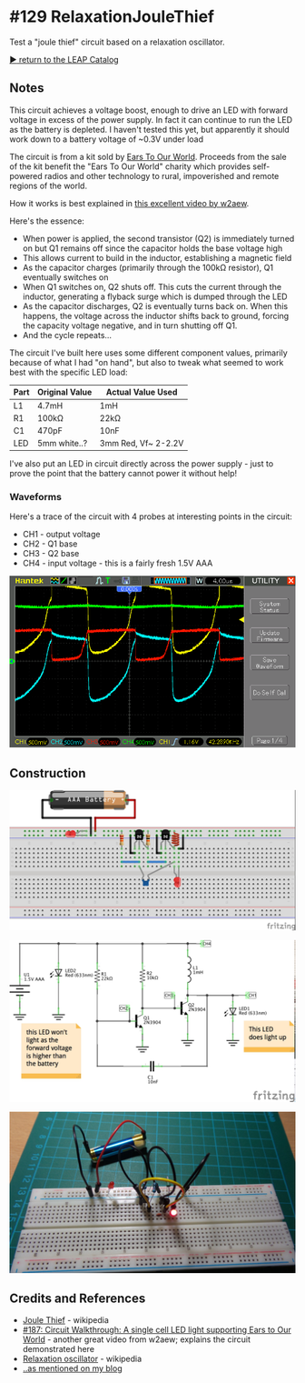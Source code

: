 # #129 RelaxationJouleThief

Test a "joule thief" circuit based on a relaxation oscillator.


[:arrow_forward: return to the LEAP Catalog](http://leap.tardate.com)

## Notes

This circuit achieves a voltage boost, enough to drive an LED with forward voltage in excess of the power supply.
In fact it can continue to run the LED as the battery is depleted.
I haven't tested this yet, but apparently it should work down to a battery voltage of ~0.3V under load

The circuit is from a kit sold by [Ears To Our World](http://www.earstoourworld.org).
Proceeds from the sale of the kit benefit the "Ears To Our World" charity which provides self-powered radios and other technology to rural, impoverished and remote regions of the world.

How it works is best explained in [this excellent video by w2aew](https://www.youtube.com/watch?v=qfgX93o8HzY).

Here's the essence:
* When power is applied, the second transistor (Q2) is immediately turned on but Q1 remains off since the capacitor holds the base voltage high
* This allows current to build in the inductor, establishing a magnetic field
* As the capacitor charges (primarily through the 100kΩ resistor), Q1 eventually switches on
* When Q1 switches on, Q2 shuts off. This cuts the current through the inductor, generating a flyback surge which is dumped through the LED
* As the capacitor discharges, Q2 is eventually turns back on. When this happens, the voltage across the inductor shifts back to ground, forcing the capacity voltage negative, and in turn shutting off Q1.
* And the cycle repeats...

The circuit I've built here uses some different component values, primarily because of what I had "on hand",
but also to tweak what seemed to work best with the specific LED load:

| Part | Original Value | Actual Value Used   |
|------|----------------|---------------------|
| L1   | 4.7mH          | 1mH                 |
| R1   | 100kΩ          | 22kΩ                |
| C1   | 470pF          | 10nF                |
| LED  | 5mm white..?   | 3mm Red, Vf~ 2-2.2V |

I've also put an LED in circuit directly across the power supply - just to prove the point that the battery cannot power it without help!

### Waveforms

Here's a trace of the circuit with 4 probes at interesting points in the circuit:
* CH1 - output voltage
* CH2 - Q1 base
* CH3 - Q2 base
* CH4 - input voltage - this is a fairly fresh 1.5V AAA

![RelaxationJouleThief_scope](./assets/RelaxationJouleThief_scope.gif?raw=true)

## Construction

![Breadboard](./assets/RelaxationJouleThief_bb.jpg?raw=true)

![The Schematic](./assets/RelaxationJouleThief_schematic.jpg?raw=true)

![The Build](./assets/RelaxationJouleThief_build.jpg?raw=true)

## Credits and References
* [Joule Thief](https://en.wikipedia.org/wiki/Joule_thief) - wikipedia
* [#187: Circuit Walkthrough: A single cell LED light supporting Ears to Our World](https://www.youtube.com/watch?v=qfgX93o8HzY) - another great video from w2aew; explains the circuit demonstrated here
* [Relaxation oscillator](https://en.wikipedia.org/wiki/Relaxation_oscillator) - wikipedia
* [..as mentioned on my blog](http://blog.tardate.com/2016/02/littlearduinoprojects129-relaxation.html)
